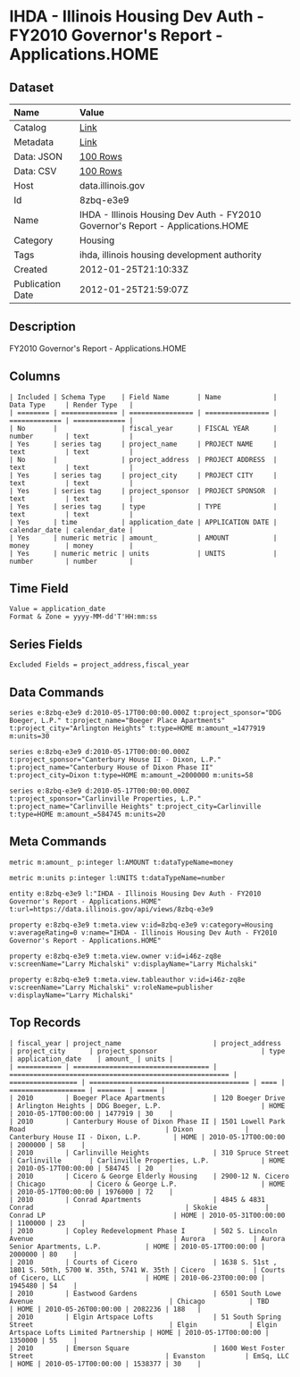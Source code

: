 # IHDA - Illinois Housing Dev Auth - FY2010 Governor's Report - Applications.HOME

## Dataset

| Name | Value |
| :--- | :---- |
| Catalog | [Link](https://catalog.data.gov/dataset/ihda-illinois-housing-dev-auth-fy2010-governors-report-applications-home-45093) |
| Metadata | [Link](https://data.illinois.gov/api/views/8zbq-e3e9) |
| Data: JSON | [100 Rows](https://data.illinois.gov/api/views/8zbq-e3e9/rows.json?max_rows=100) |
| Data: CSV | [100 Rows](https://data.illinois.gov/api/views/8zbq-e3e9/rows.csv?max_rows=100) |
| Host | data.illinois.gov |
| Id | 8zbq-e3e9 |
| Name | IHDA - Illinois Housing Dev Auth - FY2010 Governor's Report - Applications.HOME |
| Category | Housing |
| Tags | ihda, illinois housing development authority |
| Created | 2012-01-25T21:10:33Z |
| Publication Date | 2012-01-25T21:59:07Z |

## Description

FY2010 Governor's Report - Applications.HOME

## Columns

```ls
| Included | Schema Type    | Field Name       | Name             | Data Type     | Render Type   |
| ======== | ============== | ================ | ================ | ============= | ============= |
| No       |                | fiscal_year      | FISCAL YEAR      | number        | text          |
| Yes      | series tag     | project_name     | PROJECT NAME     | text          | text          |
| No       |                | project_address  | PROJECT ADDRESS  | text          | text          |
| Yes      | series tag     | project_city     | PROJECT CITY     | text          | text          |
| Yes      | series tag     | project_sponsor  | PROJECT SPONSOR  | text          | text          |
| Yes      | series tag     | type             | TYPE             | text          | text          |
| Yes      | time           | application_date | APPLICATION DATE | calendar_date | calendar_date |
| Yes      | numeric metric | amount_          | AMOUNT           | money         | money         |
| Yes      | numeric metric | units            | UNITS            | number        | number        |
```

## Time Field

```ls
Value = application_date
Format & Zone = yyyy-MM-dd'T'HH:mm:ss
```

## Series Fields

```ls
Excluded Fields = project_address,fiscal_year
```

## Data Commands

```ls
series e:8zbq-e3e9 d:2010-05-17T00:00:00.000Z t:project_sponsor="DDG Boeger, L.P." t:project_name="Boeger Place Apartments" t:project_city="Arlington Heights" t:type=HOME m:amount_=1477919 m:units=30

series e:8zbq-e3e9 d:2010-05-17T00:00:00.000Z t:project_sponsor="Canterbury House II - Dixon, L.P." t:project_name="Canterbury House of Dixon Phase II" t:project_city=Dixon t:type=HOME m:amount_=2000000 m:units=58

series e:8zbq-e3e9 d:2010-05-17T00:00:00.000Z t:project_sponsor="Carlinville Properties, L.P." t:project_name="Carlinville Heights" t:project_city=Carlinville t:type=HOME m:amount_=584745 m:units=20
```

## Meta Commands

```ls
metric m:amount_ p:integer l:AMOUNT t:dataTypeName=money

metric m:units p:integer l:UNITS t:dataTypeName=number

entity e:8zbq-e3e9 l:"IHDA - Illinois Housing Dev Auth - FY2010 Governor's Report - Applications.HOME" t:url=https://data.illinois.gov/api/views/8zbq-e3e9

property e:8zbq-e3e9 t:meta.view v:id=8zbq-e3e9 v:category=Housing v:averageRating=0 v:name="IHDA - Illinois Housing Dev Auth - FY2010 Governor's Report - Applications.HOME"

property e:8zbq-e3e9 t:meta.view.owner v:id=i46z-zq8e v:screenName="Larry Michalski" v:displayName="Larry Michalski"

property e:8zbq-e3e9 t:meta.view.tableauthor v:id=i46z-zq8e v:screenName="Larry Michalski" v:roleName=publisher v:displayName="Larry Michalski"
```

## Top Records

```ls
| fiscal_year | project_name                       | project_address                                         | project_city      | project_sponsor                          | type | application_date    | amount_ | units | 
| =========== | ================================== | ======================================================= | ================= | ======================================== | ==== | =================== | ======= | ===== | 
| 2010        | Boeger Place Apartments            | 120 Boeger Drive                                        | Arlington Heights | DDG Boeger, L.P.                         | HOME | 2010-05-17T00:00:00 | 1477919 | 30    | 
| 2010        | Canterbury House of Dixon Phase II | 1501 Lowell Park Road                                   | Dixon             | Canterbury House II - Dixon, L.P.        | HOME | 2010-05-17T00:00:00 | 2000000 | 58    | 
| 2010        | Carlinville Heights                | 310 Spruce Street                                       | Carlinville       | Carlinville Properties, L.P.             | HOME | 2010-05-17T00:00:00 | 584745  | 20    | 
| 2010        | Cicero & George Elderly Housing    | 2900-12 N. Cicero                                       | Chicago           | Cicero & George L.P.                     | HOME | 2010-05-17T00:00:00 | 1976000 | 72    | 
| 2010        | Conrad Apartments                  | 4845 & 4831 Conrad                                      | Skokie            | Conrad LP                                | HOME | 2010-05-31T00:00:00 | 1100000 | 23    | 
| 2010        | Copley Redevelopment Phase I       | 502 S. Lincoln Avenue                                   | Aurora            | Aurora Senior Apartments, L.P.           | HOME | 2010-05-17T00:00:00 | 2000000 | 80    | 
| 2010        | Courts of Cicero                   | 1638 S. 51st , 1801 S. 50th, 5700 W. 35th, 5741 W. 35th | Cicero            | Courts of Cicero, LLC                    | HOME | 2010-06-23T00:00:00 | 1945480 | 54    | 
| 2010        | Eastwood Gardens                   | 6501 South Lowe Avenue                                  | Chicago           | TBD                                      | HOME | 2010-05-26T00:00:00 | 2082236 | 188   | 
| 2010        | Elgin Artspace Lofts               | 51 South Spring Street                                  | Elgin             | Elgin Artspace Lofts Limited Partnership | HOME | 2010-05-17T00:00:00 | 1350000 | 55    | 
| 2010        | Emerson Square                     | 1600 West Foster Street                                 | Evanston          | EmSq, LLC                                | HOME | 2010-05-17T00:00:00 | 1538377 | 30    | 
```